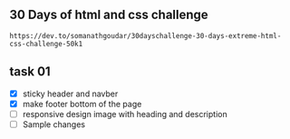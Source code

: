 ## 30 Days of html and css challenge

`https://dev.to/somanathgoudar/30dayschallenge-30-days-extreme-html-css-challenge-50k1`

## task 01

- [x] sticky header and navber
- [x] make footer bottom of the page
- [ ] responsive design image with heading and description
- [ ] Sample changes
